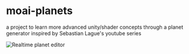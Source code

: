 # moai-planets
a project to learn more advanced unity/shader concepts through a planet generator inspired by Sebastian Lague's youtube series

![Realtime planet editor](https://github.com/ixilminiussi/moai-planets/assets/97737108/8a7a9ea4-d82b-4343-b2d5-4a299d93b428)
